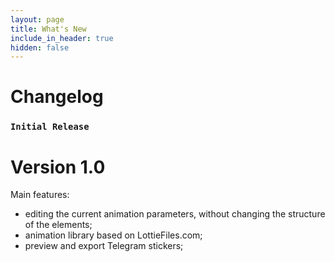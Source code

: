 ```yaml
---
layout: page
title: What's New
include_in_header: true
hidden: false
---
```


# Changelog

<!-- ### `Second release`
# **Version 2.0**

<br>

________
<br> -->

### `Initial Release`
# **Version 1.0**

Main features:

- editing the current animation parameters, without changing the structure of the elements;
- animation library based on LottieFiles.com;
- preview and export Telegram stickers;

<br>